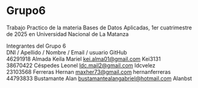 # Grupo6  
Trabajo Practico de la materia Bases de Datos Aplicadas, 1er cuatrimestre de 2025 en Universidad Nacional de La Matanza  

Integrantes del Grupo 6  
DNI  /  Apellido  /  Nombre  /  Email / usuario GitHub  
46291918  Almada  Keila Mariel  kei.alma01@gmail.com  Kei3131  
38670422  Céspedes  Leonel  ldc.mail2@gmail.com  ldcvelez  
23103568  Ferreras  Hernan  maxher73@gmail.com  hernanferreras  
44793833  Bustamante  Alan  bustamantealangabriel@hotmail.com  Alanbst





